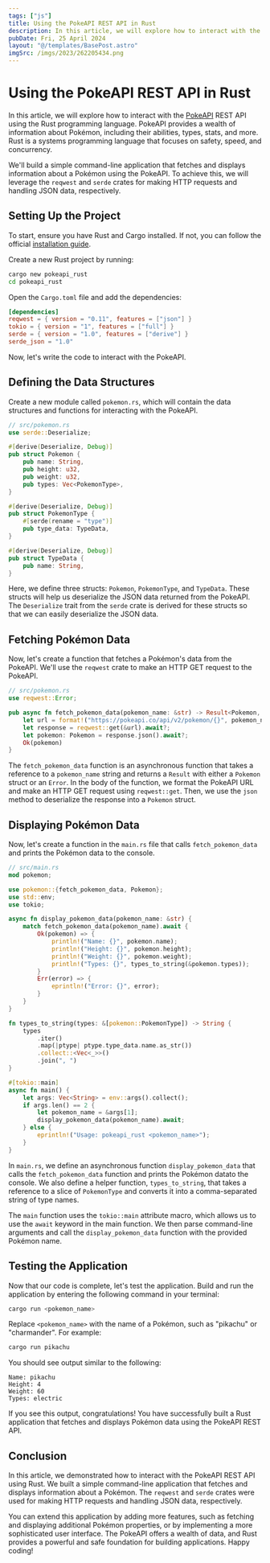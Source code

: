 ```yaml
---
tags: ["js"]
title: Using the PokeAPI REST API in Rust
description: In this article, we will explore how to interact with the PokeAPI REST API using the Rust programming language.
pubDate: Fri, 25 April 2024
layout: "@/templates/BasePost.astro"
imgSrc: /imgs/2023/262205434.png
---
```


# Using the PokeAPI REST API in Rust

In this article, we will explore how to interact with the [PokeAPI](https://pokeapi.co/) REST API using the Rust programming language. PokeAPI provides a wealth of information about Pokémon, including their abilities, types, stats, and more. Rust is a systems programming language that focuses on safety, speed, and concurrency.

We'll build a simple command-line application that fetches and displays information about a Pokémon using the PokeAPI. To achieve this, we will leverage the `reqwest` and `serde` crates for making HTTP requests and handling JSON data, respectively.

## Setting Up the Project

To start, ensure you have Rust and Cargo installed. If not, you can follow the official [installation guide](https://www.rust-lang.org/tools/install).

Create a new Rust project by running:

```sh
cargo new pokeapi_rust
cd pokeapi_rust
```

Open the `Cargo.toml` file and add the dependencies:

```toml
[dependencies]
reqwest = { version = "0.11", features = ["json"] }
tokio = { version = "1", features = ["full"] }
serde = { version = "1.0", features = ["derive"] }
serde_json = "1.0"
```

Now, let's write the code to interact with the PokeAPI.

## Defining the Data Structures

Create a new module called `pokemon.rs`, which will contain the data structures and functions for interacting with the PokeAPI.

```rust
// src/pokemon.rs
use serde::Deserialize;

#[derive(Deserialize, Debug)]
pub struct Pokemon {
    pub name: String,
    pub height: u32,
    pub weight: u32,
    pub types: Vec<PokemonType>,
}

#[derive(Deserialize, Debug)]
pub struct PokemonType {
    #[serde(rename = "type")]
    pub type_data: TypeData,
}

#[derive(Deserialize, Debug)]
pub struct TypeData {
    pub name: String,
}
```

Here, we define three structs: `Pokemon`, `PokemonType`, and `TypeData`. These structs will help us deserialize the JSON data returned from the PokeAPI. The `Deserialize` trait from the `serde` crate is derived for these structs so that we can easily deserialize the JSON data.

## Fetching Pokémon Data

Now, let's create a function that fetches a Pokémon's data from the PokeAPI. We'll use the `reqwest` crate to make an HTTP GET request to the PokeAPI.

```rust
// src/pokemon.rs
use reqwest::Error;

pub async fn fetch_pokemon_data(pokemon_name: &str) -> Result<Pokemon, Error> {
    let url = format!("https://pokeapi.co/api/v2/pokemon/{}", pokemon_name);
    let response = reqwest::get(&url).await?;
    let pokemon: Pokemon = response.json().await?;
    Ok(pokemon)
}
```

The `fetch_pokemon_data` function is an asynchronous function that takes a reference to a `pokemon_name` string and returns a `Result` with either a `Pokemon` struct or an `Error`. In the body of the function, we format the PokeAPI URL and make an HTTP GET request using `reqwest::get`. Then, we use the `json` method to deserialize the response into a `Pokemon` struct.

## Displaying Pokémon Data

Now, let's create a function in the `main.rs` file that calls `fetch_pokemon_data` and prints the Pokémon data to the console.

```rust
// src/main.rs
mod pokemon;

use pokemon::{fetch_pokemon_data, Pokemon};
use std::env;
use tokio;

async fn display_pokemon_data(pokemon_name: &str) {
    match fetch_pokemon_data(pokemon_name).await {
        Ok(pokemon) => {
            println!("Name: {}", pokemon.name);
            println!("Height: {}", pokemon.height);
            println!("Weight: {}", pokemon.weight);
            println!("Types: {}", types_to_string(&pokemon.types));
        }
        Err(error) => {
            eprintln!("Error: {}", error);
        }
    }
}

fn types_to_string(types: &[pokemon::PokemonType]) -> String {
    types
        .iter()
        .map(|ptype| ptype.type_data.name.as_str())
        .collect::<Vec<_>>()
        .join(", ")
}

#[tokio::main]
async fn main() {
    let args: Vec<String> = env::args().collect();
    if args.len() == 2 {
        let pokemon_name = &args[1];
        display_pokemon_data(pokemon_name).await;
    } else {
        eprintln!("Usage: pokeapi_rust <pokemon_name>");
    }
}
```

In `main.rs`, we define an asynchronous function `display_pokemon_data` that calls the `fetch_pokemon_data` function and prints the Pokémon datato the console. We also define a helper function, `types_to_string`, that takes a reference to a slice of `PokemonType` and converts it into a comma-separated string of type names.

The `main` function uses the `tokio::main` attribute macro, which allows us to use the `await` keyword in the main function. We then parse command-line arguments and call the `display_pokemon_data` function with the provided Pokémon name.

## Testing the Application

Now that our code is complete, let's test the application. Build and run the application by entering the following command in your terminal:

```sh
cargo run <pokemon_name>
```

Replace `<pokemon_name>` with the name of a Pokémon, such as "pikachu" or "charmander". For example:

```sh
cargo run pikachu
```

You should see output similar to the following:

```
Name: pikachu
Height: 4
Weight: 60
Types: electric
```

If you see this output, congratulations! You have successfully built a Rust application that fetches and displays Pokémon data using the PokeAPI REST API.

## Conclusion

In this article, we demonstrated how to interact with the PokeAPI REST API using Rust. We built a simple command-line application that fetches and displays information about a Pokémon. The `reqwest` and `serde` crates were used for making HTTP requests and handling JSON data, respectively.

You can extend this application by adding more features, such as fetching and displaying additional Pokémon properties, or by implementing a more sophisticated user interface. The PokeAPI offers a wealth of data, and Rust provides a powerful and safe foundation for building applications. Happy coding!